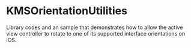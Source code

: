 # KMSOrientationUtilities
Library codes and an sample that demonstrates how to allow the active view controller to rotate to one of its supported interface orientations on iOS.
